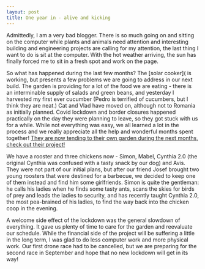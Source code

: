 ```yaml
---
layout: post
title: One year in - alive and kicking
---
```


Admittedly, I am a very bad blogger. There is so much going on and sitting on the computer while plants and animals need attention and interesting building and engineering projects are calling for my attention, the last thing I want to do is sit at the computer. With the hot weather arriving, the sun has finally forced me to sit in a fresh spot and work on the page.

So what has happened during the last few months? The [solar cooker]( is working, but presents a few problems we are going to address in our next build. The garden is providing for a lot of the food we are eating - there is an interminable supply of salads and green beans, and yesterday I harvested my first ever cucumber (Pedro is terrified of cucumbers, but I think they are neat.) Cat and Vlad have moved on, although not to Romania as initially planned. Covid lockdown and border closures happened practically on the day they were planning to leave, so they got stuck with us for a while. While not everything was easy, we all learned a lot in the process and we really appreciate all the help and wonderful months spent together! [They are now tending to their own garden during the next months, check out their project!](https://www.facebook.com/ninemonthexperiment/)

We have a rooster and three chickens now - Simon, Mabel, Cynthia 2.0 (the original Cynthia was confused with a tasty snack by our dog) and Avis. They were not part of our initial plans, but after our friend Josef brought two young roosters that were destined for a barbecue, we decided to keep one of them instead and find him some girlfriends. Simon is quite the gentleman: he calls his ladies when he finds some tasty ants, scans the skies for birds of prey and leads the ladies to security, and has recently taught Cynthia 2.0, the most pea-brained of his ladies, to find the way back into the chicken coop in the evening.

A welcome side effect of the lockdown was the general slowdown of everything. It gave us plenty of time to care for the garden and reevaluate our schedule. While the financial side of the project will be suffering a little in the long term, I was glad to do less computer work and more physical work. Our first drone race had to be cancelled, but we are preparing for the second race in September and hope that no new lockdown will get in its way!






